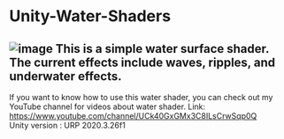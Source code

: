 # Unity-Water-Shaders
![image](https://github.com/Parrot222/Unity-Water-Shaders/blob/main/unity-interactive-water-test.gif)
This is a simple water surface shader. The current effects include waves, ripples, and underwater effects.  
----------------------------------------------------------------------------------------------------------------------------  
If you want to know how to use this water shader, you can check out my YouTube channel for videos about water shader.  Link: https://www.youtube.com/channel/UCk40GxGMx3C8ILsCrwSqp0Q  
Unity version : URP 2020.3.26f1  
